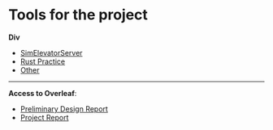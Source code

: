 # Tools for the project
**Div**
 - [SimElevatorServer](https://github.com/TTK4145/Simulator-v2)
 - [Rust Practice](https://github.com/rust-lang/rustlings)
 - [Other](https://github.com/TTK4145-Students-2023/project-group-27)
---
**Access to Overleaf**:
 - [Preliminary Design Report](https://www.overleaf.com/4749789321fvtnpjxxpbwz#4961e8)
 - [Project Report](https://www.overleaf.com/5739239789ynrjtfbssxtf#0212be)

